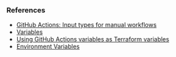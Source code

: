 ### References
* [GitHub Actions: Input types for manual workflows](https://github.blog/changelog/2021-11-10-github-actions-input-types-for-manual-workflows/)
* [Variables](https://docs.github.com/en/actions/learn-github-actions/variables)
* [Using GitHub Actions variables as Terraform variables](https://thomasthornton.cloud/2023/04/14/using-github-actions-variables-as-terraform-variables/)
* [Environment Variables](https://developer.hashicorp.com/terraform/cli/config/environment-variables)